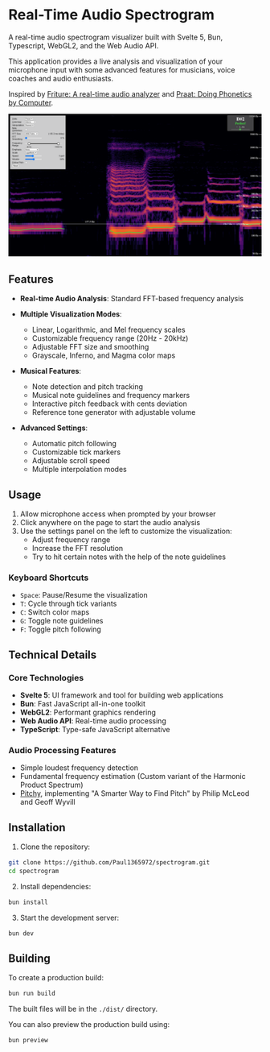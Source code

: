# Real-Time Audio Spectrogram

A real-time audio spectrogram visualizer built with Svelte 5, Bun, Typescript, WebGL2, and the Web Audio API.

This application provides a live analysis and visualization of your microphone input with some advanced features for musicians, voice coaches and audio enthusiasts.

Inspired by [Friture: A real-time audio analyzer](https://friture.org/) and [Praat: Doing Phonetics by Computer](http://www.praat.org/).

![Spectrogram Screenshot](docs/sample_screenshot.png)


## Features

- **Real-time Audio Analysis**: Standard FFT-based frequency analysis
- **Multiple Visualization Modes**:
  - Linear, Logarithmic, and Mel frequency scales
  - Customizable frequency range (20Hz - 20kHz)
  - Adjustable FFT size and smoothing
  - Grayscale, Inferno, and Magma color maps

- **Musical Features**:
  - Note detection and pitch tracking
  - Musical note guidelines and frequency markers
  - Interactive pitch feedback with cents deviation
  - Reference tone generator with adjustable volume

- **Advanced Settings**:
  - Automatic pitch following
  - Customizable tick markers
  - Adjustable scroll speed
  - Multiple interpolation modes


## Usage

1. Allow microphone access when prompted by your browser
2. Click anywhere on the page to start the audio analysis
3. Use the settings panel on the left to customize the visualization:
   - Adjust frequency range
   - Increase the FFT resolution
   - Try to hit certain notes with the help of the note guidelines

### Keyboard Shortcuts

- `Space`: Pause/Resume the visualization
- `T`: Cycle through tick variants
- `C`: Switch color maps
- `G`: Toggle note guidelines
- `F`: Toggle pitch following


## Technical Details

### Core Technologies

- **Svelte 5**: UI framework and tool for building web applications
- **Bun**: Fast JavaScript all-in-one toolkit
- **WebGL2**: Performant graphics rendering
- **Web Audio API**: Real-time audio processing
- **TypeScript**: Type-safe JavaScript alternative

### Audio Processing Features

- Simple loudest frequency detection
- Fundamental frequency estimation (Custom variant of the Harmonic Product Spectrum)
- [Pitchy](https://github.com/ianprime0509/pitchy), implementing "A Smarter Way to Find Pitch" by Philip McLeod and Geoff Wyvill


## Installation

1. Clone the repository:
```bash
git clone https://github.com/Paul1365972/spectrogram.git
cd spectrogram
```

2. Install dependencies:
```bash
bun install
```

3. Start the development server:
```bash
bun dev
```


## Building

To create a production build:
```bash
bun run build
```

The built files will be in the `./dist/` directory.

You can also preview the production build using:
```bash
bun preview
```
